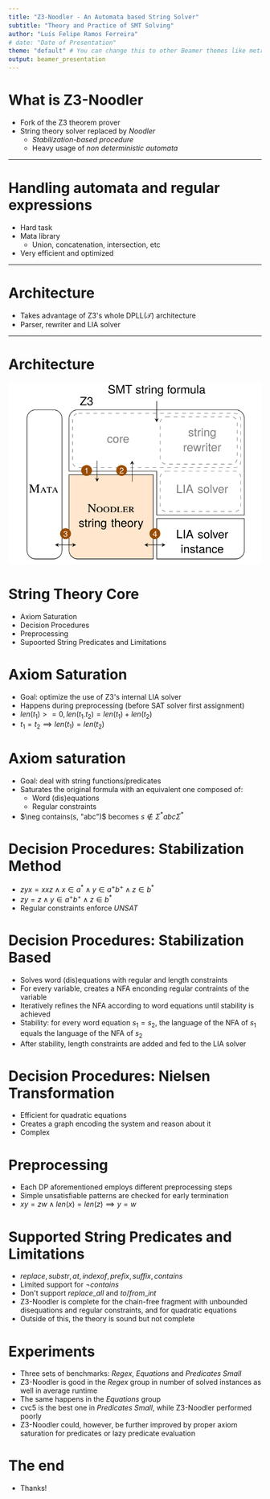```yaml
---
title: "Z3-Noodler - An Automata based String Solver"
subtitle: "Theory and Practice of SMT Solving"
author: "Luís Felipe Ramos Ferreira"
# date: "Date of Presentation"
theme: "default" # You can change this to other Beamer themes like metropolis, Madrid, etc.
output: beamer_presentation
---
```


# What is Z3-Noodler

- Fork of the Z3 theorem prover
- String theory solver replaced by *Noodler*
  - *Stabilization-based procedure*
  - Heavy usage of *non deterministic automata*

---

# Handling automata and regular expressions

- Hard task
- Mata library
  - Union, concatenation, intersection, etc
- Very efficient and optimized

---

# Architecture

- Takes advantage of Z3's whole DPLL($\mathcal{T}$) architecture
- Parser, rewriter and LIA solver

---

# Architecture
  
![Z3-Noodler architecture](images/arch.png)

# String Theory Core

- Axiom Saturation
- Decision Procedures
- Preprocessing
- Supoorted String Predicates and Limitations

# Axiom Saturation

- Goal: optimize the use of Z3's internal LIA solver
- Happens during preprocessing (before SAT solver first assignment)
- $len(t_1) >= 0, len(t_1.t_2) = len(t_1) + len(t_2)$
- $t_1 = t_2 \implies len(t_1) = len(t_2)$

# Axiom saturation

- Goal: deal with string functions/predicates
- Saturates the original formula with an equivalent one composed of:
  - Word (dis)equations
  - Regular constraints
- $\neg contains(s, "abc")$ becomes $s \notin \Sigma^*abc\Sigma^*$

# Decision Procedures: Stabilization Method

- $zyx = xxz \land x \in a^* \land y \in a^+b^+ \land z \in b^*$
- $zy = z \land y \in a^+b^+ \land z \in b^*$
- Regular constraints enforce *UNSAT*

# Decision Procedures: Stabilization Based

- Solves word (dis)equations with regular and length constraints
- For every variable, creates a NFA enconding regular contraints of the variable
- Iteratively refines the NFA according to word equations until stability is achieved
- Stability: for every word equation $s_1 = s_2$, the language of the NFA of $s_1$ equals the language of the NFA
of $s_2$
- After stability, length constraints are added and fed to the LIA solver

# Decision Procedures: Nielsen Transformation

- Efficient for quadratic equations
- Creates a graph encoding the system and reason about it
- Complex

# Preprocessing

- Each DP aforementioned employs different preprocessing steps
- Simple unsatisfiable patterns are checked for early termination
- $xy = zw \land len(x) = len(z) \implies y = w$

# Supported String Predicates and Limitations

- $replace, substr, at, indexof, prefix, suffix, contains$
- Limited support for $\neg contains$
- Don't support $replace\_all$ and $to/from\_int$
- Z3-Noodler is complete for the chain-free fragment with unbounded disequations and regular constraints, and for quadratic equations
- Outside of this, the theory is sound but not complete

# Experiments

- Three sets of benchmarks: *Regex*, *Equations* and *Predicates Small*
- Z3-Noodler is good in the *Regex* group in number of solved instances as well in average runtime
- The same happens in the *Equations* group
- cvc5 is the best one in *Predicates Small*, while Z3-Noodler performed poorly
- Z3-Noodler could, however, be further improved by proper axiom saturation for predicates or lazy predicate evaluation

# The end

- Thanks!
